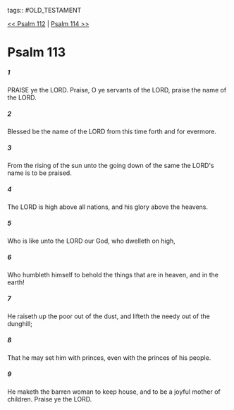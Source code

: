 tags:: #OLD_TESTAMENT

[<< Psalm 112](OLD_TESTAMENT/19_Psalms/Psalm_112.md) | [Psalm 114 >>](OLD_TESTAMENT/19_Psalms/Psalm_114.md)

# Psalm 113

##### 1

PRAISE ye the LORD. Praise, O ye servants of the LORD, praise the name of the LORD.

##### 2

Blessed be the name of the LORD from this time forth and for evermore.

##### 3

From the rising of the sun unto the going down of the same the LORD's name is to be praised.

##### 4

The LORD is high above all nations, and his glory above the heavens.

##### 5

Who is like unto the LORD our God, who dwelleth on high,

##### 6

Who humbleth himself to behold the things that are in heaven, and in the earth!

##### 7

He raiseth up the poor out of the dust, and lifteth the needy out of the dunghill;

##### 8

That he may set him with princes, even with the princes of his people.

##### 9

He maketh the barren woman to keep house, and to be a joyful mother of children. Praise ye the LORD.
